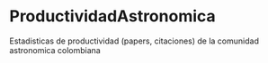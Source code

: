 ProductividadAstronomica
========================

Estadisticas de productividad (papers, citaciones) de la comunidad astronomica colombiana
